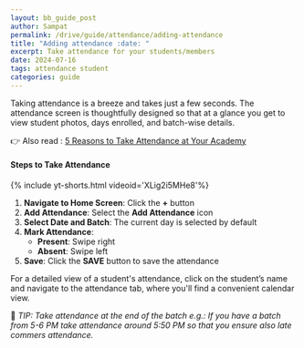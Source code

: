 ```yaml
---
layout: bb_guide_post
author: Sampat
permalink: /drive/guide/attendance/adding-attendance
title: "Adding attendance :date: "
excerpt: Take attendance for your students/members
date: 2024-07-16
tags: attendance student
categories: guide
---
```


Taking attendance is a breeze and takes just a few seconds. The attendance screen is thoughtfully designed so that at a glance you get to view student photos, days enrolled, and batch-wise details.

:point_right: Also read : [5 Reasons to Take Attendance at Your Academy](https://resources.badmintonbuddy.com/blog/5-reason-for-attendance-badminton-academy)

#### Steps to Take Attendance

{% include yt-shorts.html videoid='XLig2i5MHe8'%}


1. **Navigate to Home Screen**: Click the **+** button
2. **Add Attendance**: Select the **Add Attendance** icon
3. **Select Date and Batch**: The current day is selected by default
4. **Mark Attendance**:
    - **Present**: Swipe right
    - **Absent**: Swipe left
5. **Save**: Click the **SAVE** button to save the attendance

For a detailed view of a student's attendance, click on the student’s name and navigate to the attendance tab, where you'll find a convenient calendar view. 

:dart: *TIP: Take attendance at the end of the batch e.g.: If you have a batch from 5-6 PM take attendance around 5:50 PM so that you ensure also late commers attendance.*
